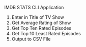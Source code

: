 IMDB STATS CLI Application

1. Enter in Title of TV Show
2. Get Average Rating of Show
3. Get Top Ten Rated Episodes
4. Get Top 10 Least Rated Episodes
5. Output to CSV File

